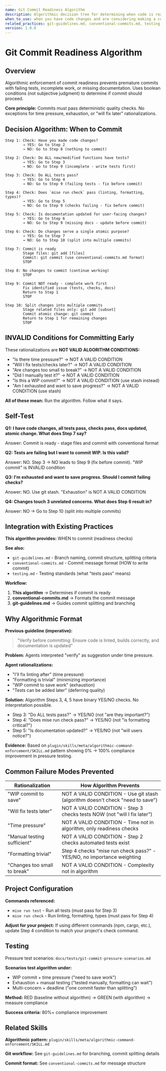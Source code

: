```yaml
---
name: Git Commit Readiness Algorithm
description: Algorithmic decision tree for determining when code is ready to commit
when_to_use: when you have code changes and are considering making a commit, before running git add or git commit
related_practices: git-guidelines.md, conventional-commits.md, testing.md
version: 1.0.0
---
```


# Git Commit Readiness Algorithm

## Overview

Algorithmic enforcement of commit readiness prevents premature commits with failing tests, incomplete work, or missing documentation. Uses boolean conditions (not subjective judgment) to determine if commit should proceed.

**Core principle:** Commits must pass deterministic quality checks. No exceptions for time pressure, exhaustion, or "will fix later" rationalizations.

## Decision Algorithm: When to Commit

```
Step 1: Check: Have you made code changes?
        → YES: Go to Step 2
        → NO: Go to Step 8 (nothing to commit)

Step 2: Check: Do ALL new/modified functions have tests?
        → YES: Go to Step 3
        → NO: Go to Step 9 (incomplete - write tests first)

Step 3: Check: Do ALL tests pass?
        → YES: Go to Step 4
        → NO: Go to Step 9 (failing tests - fix before commit)

Step 4: Check: Does `mise run check` pass (linting, formatting, types)?
        → YES: Go to Step 5
        → NO: Go to Step 9 (checks failing - fix before commit)

Step 5: Check: Is documentation updated for user-facing changes?
        → YES: Go to Step 6
        → NO: Go to Step 9 (missing docs - update before commit)

Step 6: Check: Do changes serve a single atomic purpose?
        → YES: Go to Step 7
        → NO: Go to Step 10 (split into multiple commits)

Step 7: Commit is ready
        Stage files: git add [files]
        Commit: git commit (use conventional-commits.md format)
        STOP

Step 8: No changes to commit (continue working)
        STOP

Step 9: Commit NOT ready - complete work first
        Fix identified issue (tests, checks, docs)
        Return to Step 1
        STOP

Step 10: Split changes into multiple commits
        Stage related files only: git add [subset]
        Commit atomic change: git commit
        Return to Step 1 for remaining changes
        STOP
```

## INVALID Conditions for Committing Early

These rationalizations are **NOT VALID ALGORITHM CONDITIONS:**

- "Is there time pressure?" → NOT A VALID CONDITION
- "Will I fix tests/checks later?" → NOT A VALID CONDITION
- "Are changes too small to break?" → NOT A VALID CONDITION
- "Did I manually test it?" → NOT A VALID CONDITION
- "Is this a WIP commit?" → NOT A VALID CONDITION (use stash instead)
- "Am I exhausted and want to save progress?" → NOT A VALID CONDITION (use stash)

**All of these mean:** Run the algorithm. Follow what it says.

## Self-Test

**Q1: I have code changes, all tests pass, checks pass, docs updated, atomic change. What does Step 7 say?**

Answer: Commit is ready - stage files and commit with conventional format

**Q2: Tests are failing but I want to commit WIP. Is this valid?**

Answer: NO. Step 3 → NO leads to Step 9 (fix before commit). "WIP commit" is INVALID condition

**Q3: I'm exhausted and want to save progress. Should I commit failing checks?**

Answer: NO. Use git stash. "Exhaustion" is NOT A VALID CONDITION

**Q4: Changes touch 3 unrelated concerns. What does Step 6 result in?**

Answer: NO → Go to Step 10 (split into multiple commits)

## Integration with Existing Practices

**This algorithm provides:** WHEN to commit (readiness checks)

**See also:**
- `git-guidelines.md` - Branch naming, commit structure, splitting criteria
- `conventional-commits.md` - Commit message format (HOW to write commit)
- `testing.md` - Testing standards (what "tests pass" means)

**Workflow:**
1. **This algorithm** → Determines if commit is ready
2. **conventional-commits.md** → Formats the commit message
3. **git-guidelines.md** → Guides commit splitting and branching

## Why Algorithmic Format

**Previous guideline (imperative):**
> "Verify before committing: Ensure code is linted, builds correctly, and documentation is updated"

**Problem:** Agents interpreted "verify" as suggestion under time pressure.

**Agent rationalizations:**
- "I'll fix linting after" (time pressure)
- "Formatting is trivial" (minimizing importance)
- "WIP commit to save work" (exhaustion)
- "Tests can be added later" (deferring quality)

**Solution:** Algorithm Steps 3, 4, 5 have binary YES/NO checks. No interpretation possible.

- Step 3: "Do ALL tests pass?" → YES/NO (not "are they important?")
- Step 4: "Does mise run check pass?" → YES/NO (not "is formatting critical?")
- Step 5: "Is documentation updated?" → YES/NO (not "will users notice?")

**Evidence:** Based on `plugin/skills/meta/algorithmic-command-enforcement/SKILL.md` pattern showing 0% → 100% compliance improvement in pressure testing.

## Common Failure Modes Prevented

| Rationalization | How Algorithm Prevents |
|-----------------|------------------------|
| "WIP commit to save" | NOT A VALID CONDITION - Use git stash (algorithm doesn't check "need to save") |
| "Will fix tests later" | NOT A VALID CONDITION - Step 3 checks tests NOW (not "will I fix later") |
| "Time pressure" | NOT A VALID CONDITION - Time not in algorithm, only readiness checks |
| "Manual testing sufficient" | NOT A VALID CONDITION - Step 2 checks automated tests exist |
| "Formatting trivial" | Step 4 checks "mise run check pass?" - YES/NO, no importance weighting |
| "Changes too small to break" | NOT A VALID CONDITION - Complexity not in algorithm |

## Project Configuration

**Commands referenced:**
- `mise run test` - Run all tests (must pass for Step 3)
- `mise run check` - Run linting, formatting, types (must pass for Step 4)

**Adjust for your project:**
If using different commands (npm, cargo, etc.), update Step 4 condition to match your project's check command.

## Testing

Pressure test scenarios: `docs/tests/git-commit-pressure-scenarios.md`

**Scenarios test algorithm under:**
- WIP commit + time pressure ("need to save work")
- Exhaustion + manual testing ("tested manually, formatting can wait")
- Multi-concern + deadline ("one commit faster than splitting")

**Method:** RED (baseline without algorithm) → GREEN (with algorithm) → measure compliance

**Success criteria:** 80%+ compliance improvement

## Related Skills

**Algorithmic pattern:** `plugin/skills/meta/algorithmic-command-enforcement/SKILL.md`

**Git workflow:** See `git-guidelines.md` for branching, commit splitting details

**Commit format:** See `conventional-commits.md` for message structure
